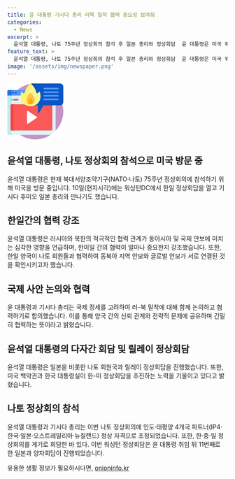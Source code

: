 ```yaml
---
title: 윤 대통령 기시다 총리 러북 밀착 협력 중요성 보여줘
categories:
  - News
excerpt: >
  윤석열 대통령, 나토 75주년 정상회의 참석 후 일본 총리와 정상회담  윤 대통령은 미국 워싱턴DC에서 기시다 일본 총리와 만나 러-북의 밀착은 한미일의 협력의 중요성을 보여주고 있다고 강조했다. 한-일 동맹과 나토 회원국들과의 긴밀한 협력을 강조하면서, 러시아와 북한의 군사적 및 경제적 밀착에 우려를 표명했다. 나토 정상회의 참석을 위해 미국을 방문한 윤 대통령은 여러 나라 리더들과의 협의도 진행했으며, 한-미 정상회담 추진을 노력하고 있다고 밝혔다.
feature_text: >
  윤석열 대통령, 나토 75주년 정상회의 참석 후 일본 총리와 정상회담  윤 대통령은 미국 워싱턴DC에서 기시다 일본 총리와 만나 러-북의 밀착은 한미일의 협력의 중요성을 보여주고 있다고 강조했다. 한-일 동맹과 나토 회원국들과의 긴밀한 협력을 강조하면서, 러시아와 북한의 군사적 및 경제적 밀착에 우려를 표명했다. 나토 정상회의 참석을 위해 미국을 방문한 윤 대통령은 여러 나라 리더들과의 협의도 진행했으며, 한-미 정상회담 추진을 노력하고 있다고 밝혔다.
image: '/assets/img/newspaper.png'
---
```


<p><img src="/assets/img/news.png" alt="rentncar 속보" /></p>

<h2 data-ke-size="size26">윤석열 대통령, 나토 정상회의 참석으로 미국 방문 중</h2>

<p data-ke-size="size16">윤석열 대통령은 현재 북대서양조약기구(NATO·나토) 75주년 정상회의에 참석하기 위해 미국을 방문 중입니다. 10일(현지시각)에는 워싱턴DC에서 한일 정상회담을 열고 기시다 후미오 일본 총리와 만나기도 했습니다.</p>

<h2 data-ke-size="size26">한일간의 협력 강조</h2>

<p data-ke-size="size16">윤석열 대통령은 러시아와 북한의 적극적인 협력 관계가 동아시아 및 국제 안보에 미치는 심각한 영향을 언급하며, 한미일 간의 협력이 얼마나 중요한지 강조했습니다. 또한, 한일 양국이 나토 회원들과 협력하여 동북아 지역 안보와 글로벌 안보가 서로 연결된 것을 확인시키고자 했습니다.</p>

<h2 data-ke-size="size26">국제 사안 논의와 협력</h2>

<p data-ke-size="size16">윤 대통령과 기시다 총리는 국제 정세를 고려하여 러-북 밀착에 대해 함께 논의하고 협력하기로 합의했습니다. 이를 통해 양국 간의 신뢰 관계와 전략적 문제에 공유하며 긴밀히 협력하는 뜻이라고 밝혔습니다.</p>

<h2 data-ke-size="size26">윤석열 대통령의 다자간 회담 및 릴레이 정상회담</h2>

<p data-ke-size="size16">윤석열 대통령은 일본을 비롯한 나토 회원국과 릴레이 정상회담을 진행했습니다. 또한, 미국 백악관과 한국 대통령실이 한-미 정상회담을 추진하는 노력을 기울이고 있다고 밝혔습니다.</p>

<h2 data-ke-size="size26">나토 정상회의 참석</h2>

<p data-ke-size="size16">윤석열 대통령과 기시다 총리는 이번 나토 정상회의에 인도·태평양 4개국 파트너(IP4·한국·일본·오스트레일리아·뉴질랜드) 정상 자격으로 초청되었습니다. 또한, 한·중·일 정상회의를 계기로 회담한 바 있다. 이번 워싱턴 정상회담은 윤 대통령 취임 뒤 11번째로 한 일본과 양자회담이 진행되었습니다.</p>
유용한 생활 정보가 필요하시다면, <a href="https://onioninfo.kr" rel="dofollow">onioninfo.kr</a>


